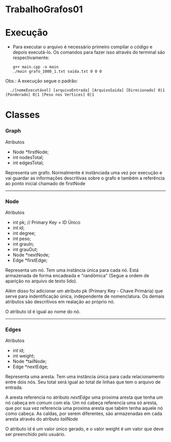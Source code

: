 # TrabalhoGrafos01

# Execução

- Para executar o arquivo é necessário primeiro compilar o código e depois executá-lo. Os comandos para fazer isso através do terminal são respectivamente:
  
    ``` 
    g++ main.cpp -o main
    ./main grafo_1000_1.txt saida.txt 0 0 0
    ```
    
 Obs.: A execução segue o padrão: 
```
  ./[nomeExecutável] [arquivoEntrada] [ArquivoSaida] [Direcionado] 0|1 [Ponderado] 0|1 [Peso nos Vertices] 0|1 
```
# Classes 

<h3> Graph </h3>

Atributos
  - Node *firstNode;
  - int nodesTotal;
  - int edgesTotal;

Representa um grafo. Normalmente é instânciada uma vez por execução e vai guardar as informações descritivas sobre o grafo e também a referência ao ponto inicial chamado de firstNode

<hr/>

<h3> Node </h3>

Atributos 
  - int pk; // Primary Key = ID Único 
  - int id;
  - int degree;
  - int peso;
  - int grauIn;
  - int grauOut;
  - Node *nextNode;
  - Edge *firstEdge;
  
  Representa um nó. Tem uma instância única para cada nó. Está armazenada de forma encadeada e "randômica" (Segue a ordem de aparição no arquivo de texto lido). 
  
  Além disso foi adicionar um atributo pk (Primary Key - Chave Primária) que serve para indentificação única, independente de nomenclatura. Os demais atributos são descritivos em realação ao próprio nó.
  
  O atributo id é igual ao nome do nó.
  
<hr/>

<h3> Edges </h3>
  
Atributos
  - int id;
  - int weight;        
  - Node *tailNode;
  - Edge *nextEdge;   
  
Representa uma aresta. Tem uma instância única para cada relacionamento entre dois nós. Seu total será igual ao total de linhas que tem o arquivo de entrada. 

A aresta referencía no atributo *nextEdge* uma proxima aresta que tenha um nó cabeça em comum com ela. Um nó cabeça referencía uma só aresta, que por sua vez referencía uma proxima aresta que tabém tenha aquele nó como cabeça. As caldas, por serem diferentes, são armazenadas em cada aresta através do atributo *tailNode*

O atributo id é um valor único gerado, e o valor weight é um valor que deve ser preenchido pelo usuário. 
